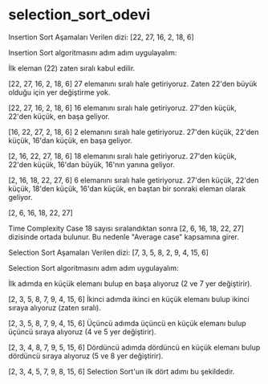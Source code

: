# selection_sort_odevi



Insertion Sort Aşamaları
Verilen dizi: [22, 27, 16, 2, 18, 6]

Insertion Sort algoritmasını adım adım uygulayalım:

İlk eleman (22) zaten sıralı kabul edilir.

[22, 27, 16, 2, 18, 6]
27 elemanını sıralı hale getiriyoruz. Zaten 22'den büyük olduğu için yer değiştirme yok.

[22, 27, 16, 2, 18, 6]
16 elemanını sıralı hale getiriyoruz. 27'den küçük, 22'den küçük, en başa geliyor.

[16, 22, 27, 2, 18, 6]
2 elemanını sıralı hale getiriyoruz. 27'den küçük, 22'den küçük, 16'dan küçük, en başa geliyor.

[2, 16, 22, 27, 18, 6]
18 elemanını sıralı hale getiriyoruz. 27'den küçük, 22'den küçük, 16'dan büyük, 16'nın yanına geliyor.

[2, 16, 18, 22, 27, 6]
6 elemanını sıralı hale getiriyoruz. 27'den küçük, 22'den küçük, 18'den küçük, 16'dan küçük, en baştan bir sonraki eleman olarak geliyor.

[2, 6, 16, 18, 22, 27]



Time Complexity Case
18 sayısı sıralandıktan sonra [2, 6, 16, 18, 22, 27] dizisinde ortada bulunur. Bu nedenle "Average case" kapsamına girer.

Selection Sort Aşamaları
Verilen dizi: [7, 3, 5, 8, 2, 9, 4, 15, 6]

Selection Sort algoritmasını adım adım uygulayalım:

İlk adımda en küçük elemanı bulup en başa alıyoruz (2 ve 7 yer değiştirir).

[2, 3, 5, 8, 7, 9, 4, 15, 6]
İkinci adımda ikinci en küçük elemanı bulup ikinci sıraya alıyoruz (zaten sıralı).

[2, 3, 5, 8, 7, 9, 4, 15, 6]
Üçüncü adımda üçüncü en küçük elemanı bulup üçüncü sıraya alıyoruz (4 ve 5 yer değiştirir).

[2, 3, 4, 8, 7, 9, 5, 15, 6]
Dördüncü adımda dördüncü en küçük elemanı bulup dördüncü sıraya alıyoruz (5 ve 8 yer değiştirir).

[2, 3, 4, 5, 7, 9, 8, 15, 6]
Selection Sort'un ilk dört adımı bu şekildedir.






